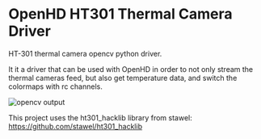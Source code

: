 # OpenHD HT301 Thermal Camera Driver
HT-301 thermal camera opencv python driver.

It it a driver that can be used with OpenHD in order to not only stream the thermal cameras feed,
but also get temperature data, and switch the colormaps with rc channels.

![opencv output](docs/opencv-output.png)

This project uses the ht301_hacklib library from stawel: https://github.com/stawel/ht301_hacklib
